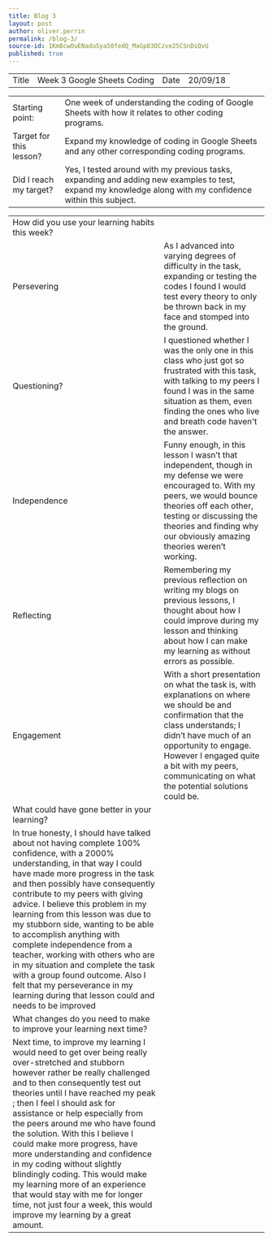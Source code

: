 ```yaml
---
title: Blog 3
layout: post
author: oliver.perrin
permalink: /blog-3/
source-id: 1KmBcwOuENaduSya50fedQ_MaGp83OCzve25CSnDiQvU
published: true
---
```

<table>
  <tr>
    <td>Title</td>
    <td>Week 3 Google Sheets Coding</td>
    <td>Date</td>
    <td>20/09/18</td>
  </tr>
</table>


<table>
  <tr>
    <td>Starting point:</td>
    <td>One week of understanding the coding of Google Sheets with how it relates to other coding programs.</td>
  </tr>
  <tr>
    <td>Target for this lesson?</td>
    <td>Expand my knowledge of coding in Google Sheets and any other corresponding coding programs.</td>
  </tr>
  <tr>
    <td>Did I reach my target? </td>
    <td>Yes, I tested around with my previous tasks, expanding and adding new examples to test, expand my knowledge along with my confidence within this subject.</td>
  </tr>
</table>


<table>
  <tr>
    <td>How did you use your learning habits this week?</td>
    <td></td>
  </tr>
  <tr>
    <td>Persevering</td>
    <td>As I advanced into varying degrees of difficulty in the task, expanding or testing the codes I found I would test every theory to only be thrown back in my face and stomped into the ground.</td>
  </tr>
  <tr>
    <td>Questioning?</td>
    <td>I questioned whether I was the only one in this class who just got so frustrated with this task, with talking to my peers I found I was in the same situation as them, even finding the ones who live and breath code haven't the answer.</td>
  </tr>
  <tr>
    <td>Independence</td>
    <td>Funny enough, in this lesson I wasn’t that independent, though in my defense we were encouraged to. With my peers, we would bounce theories off each other, testing or discussing the theories and finding why our obviously amazing theories weren’t working.</td>
  </tr>
  <tr>
    <td>Reflecting</td>
    <td>Remembering my previous reflection on writing my blogs on previous lessons, I thought about how I could improve during my lesson and thinking about how I can make my learning as without errors as possible.</td>
  </tr>
  <tr>
    <td>Engagement</td>
    <td>With a short presentation on what the task is, with explanations on where we should be and confirmation that the class understands; I didn’t have much of an opportunity to engage. However I engaged  quite a bit with my peers, communicating on what the potential solutions could be.</td>
  </tr>
  <tr>
    <td>What could have gone better in your learning?</td>
    <td></td>
  </tr>
  <tr>
    <td>In true honesty, I should have talked about not having complete 100% confidence, with a 2000% understanding, in that way I could have made more progress in the task and then possibly have consequently contribute to my peers with giving advice. I believe this problem in my learning from this lesson was due to my stubborn side, wanting to be able to accomplish anything with complete independence from a teacher, working with others who are in my situation and complete the task with a group found outcome. Also I felt that my perseverance in my learning during that lesson could and needs to be improved </td>
    <td></td>
  </tr>
  <tr>
    <td>What changes do you need to make to improve your learning next time?</td>
    <td></td>
  </tr>
  <tr>
    <td>Next time, to improve my learning I would need to get over being really over-stretched and stubborn however rather be really challenged and to then consequently test out theories until I have reached my peak ; then I feel I should ask for assistance or help especially from the peers around me who have found the solution. With this I believe I could make more progress, have more understanding and confidence in my coding without slightly blindingly coding. This would make my learning more of an experience that would stay with me for longer time, not just four a week, this would improve my learning by a great amount.</td>
    <td></td>
  </tr>
</table>


